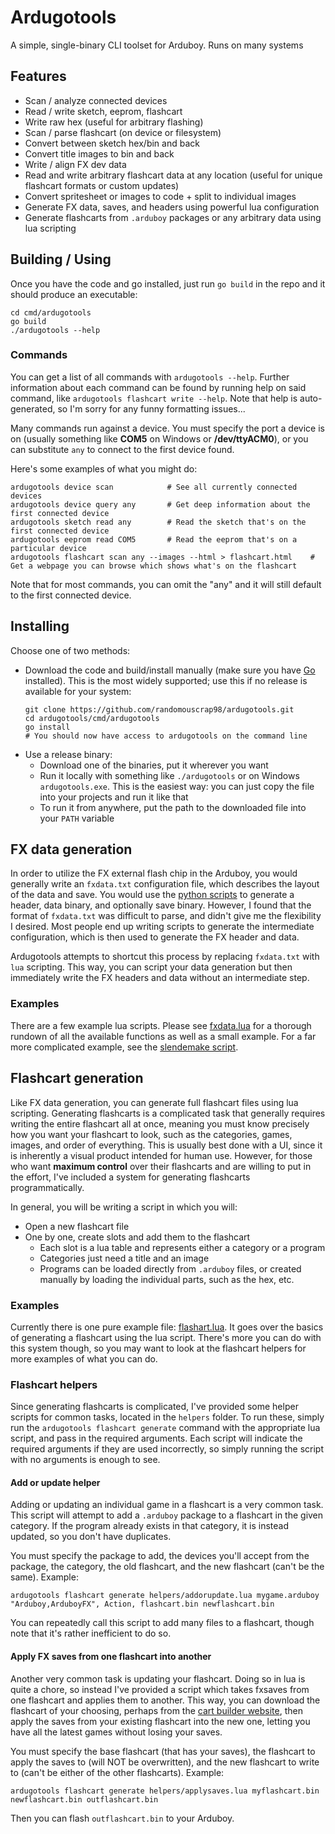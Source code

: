 # Ardugotools

A simple, single-binary CLI toolset for Arduboy. Runs on many systems

## Features

- Scan / analyze connected devices
- Read / write sketch, eeprom, flashcart
- Write raw hex (useful for arbitrary flashing)
- Scan / parse flashcart (on device or filesystem)
- Convert between sketch hex/bin and back
- Convert title images to bin and back
- Write / align FX dev data
- Read and write arbitrary flashcart data at any location (useful for unique flashcart formats or custom updates)
- Convert spritesheet or images to code + split to individual images
- Generate FX data, saves, and headers using powerful lua configuration
- Generate flashcarts from `.arduboy` packages or any arbitrary data using lua scripting

## Building / Using 

Once you have the code and go installed, just run `go build` in the repo and it should produce an executable:

```shell
cd cmd/ardugotools
go build
./ardugotools --help
```
### Commands

You can get a list of all commands with `ardugotools --help`. Further information about each command can be found by running help on said command, like `ardugotools flashcart write --help`. Note that help is auto-generated, so I'm sorry for any funny formatting issues...

Many commands run against a device. You must specify the port a device is on (usually something like **COM5** on Windows or **/dev/ttyACM0**), or you can substitute `any` to connect to the first device found.

Here's some examples of what you might do:
```shell
ardugotools device scan            # See all currently connected devices
ardugotools device query any       # Get deep information about the first connected device
ardugotools sketch read any        # Read the sketch that's on the first connected device
ardugotools eeprom read COM5       # Read the eeprom that's on a particular device
ardugotools flashcart scan any --images --html > flashcart.html    # Get a webpage you can browse which shows what's on the flashcart
```

Note that for most commands, you can omit the "any" and it will still default to the first connected device.

## Installing 

Choose one of two methods:
- Download the code and build/install manually (make sure you have [Go](https://go.dev/) installed). This is the most widely supported; use this if no release is available for your system:
  ```shell
  git clone https://github.com/randomouscrap98/ardugotools.git
  cd ardugotools/cmd/ardugotools
  go install
  # You should now have access to ardugotools on the command line
  ```
- Use a release binary:
  - Download one of the binaries, put it wherever you want
  - Run it locally with something like `./ardugotools` or on Windows `ardugotools.exe`. This is the easiest way: you can just copy the file into your projects and run it like that
  - To run it from anywhere, put the path to the downloaded file into your `PATH` variable

## FX data generation

In order to utilize the FX external flash chip in the Arduboy, you would generally write
an `fxdata.txt` configuration file, which describes the layout of the data and save. You
would use the [python scripts](https://github.com/MrBlinky/Arduboy-Python-Utilities) to 
generate a header, data binary, and optionally save binary. However, I found that the format
of `fxdata.txt` was difficult to parse, and didn't give me the flexibility I desired. Most
people end up writing scripts to generate the intermediate configuration, which is then
used to generate the FX header and data.

Ardugotools attempts to shortcut this process by replacing `fxdata.txt` with `lua` scripting.
This way, you can script your data generation but then immediately write the FX
headers and data without an intermediate step. 

### Examples

There are a few example lua scripts. Please see [fxdata.lua](testfiles/fxdata.lua) for a 
thorough rundown of all the available functions as well as a small example. For a far
more complicated example, see the [slendemake script](testfiles/slendemake_fx/fxdata.lua).

## Flashcart generation

Like FX data generation, you can generate full flashcart files using lua scripting. 
Generating flashcarts is a complicated task that generally requires writing the entire
flashcart all at once, meaning you must know precisely how you want your flashcart to 
look, such as the categories, games, images, and order of everything. This is usually
best done with a UI, since it is inherently a visual product intended for human use.
However, for those who want **maximum control** over their flashcarts and are willing
to put in the effort, I've included a system for generating flashcarts programmatically.

In general, you will be writing a script in which you will:
- Open a new flashcart file
- One by one, create slots and add them to the flashcart 
  - Each slot is a lua table and represents either a category or a program
  - Categories just need a title and an image
  - Programs can be loaded directly from `.arduboy` files, or created manually
    by loading the individual parts, such as the hex, etc.

### Examples

Currently there is one pure example file: [flashart.lua](testfiles/flashcart.lua).
It goes over the basics of generating a flashcart using the lua script. There's more
you can do with this system though, so you may want to look at the flashcart helpers
for more examples of what you can do.

### Flashcart helpers

Since generating flashcarts is complicated, I've provided some helper scripts for
common tasks, located in the `helpers` folder. To run these, simply run the 
`ardugotools flashcart generate` command with the appropriate lua script, and 
pass in the required arguments. Each script will indicate the required arguments
if they are used incorrectly, so simply running the script with no arguments is
enough to see.

#### Add or update helper

Adding or updating an individual game in a flashcart is a very common task. This
script will attempt to add a `.arduboy` package to a flashcart in the given category.
If the program already exists in that category, it is instead updated, so you don't 
have duplicates.

You must specify the package to add, the devices you'll accept from the package, the
category, the old flashcart, and the new flashcart (can't be the same). Example:

```
ardugotools flashcart generate helpers/addorupdate.lua mygame.arduboy "Arduboy,ArduboyFX", Action, flashcart.bin newflashcart.bin
```

You can repeatedly call this script to add many files to a flashcart, though note
that it's rather inefficient to do so.

#### Apply FX saves from one flashcart into another

Another very common task is updating your flashcart. Doing so in lua is quite a chore,
so instead I've provided a script which takes fxsaves from one flashcart and applies them
to another. This way, you can download the flashcart of your choosing, perhaps from the
[cart builder website](https://www.bloggingadeadhorse.com/cart/Cart.html), then apply
the saves from your existing flashcart into the new one, letting you have all the latest
games without losing your saves.

You must specify the base flashcart (that has your saves), the flashcart to apply the saves
to (will NOT be overwritten), and the new flashcart to write to (can't be either of the 
other flashcarts). Example:

```
ardugotools flashcart generate helpers/applysaves.lua myflashcart.bin newflashcart.bin outflashcart.bin
```

Then you can flash `outflashcart.bin` to your Arduboy.
